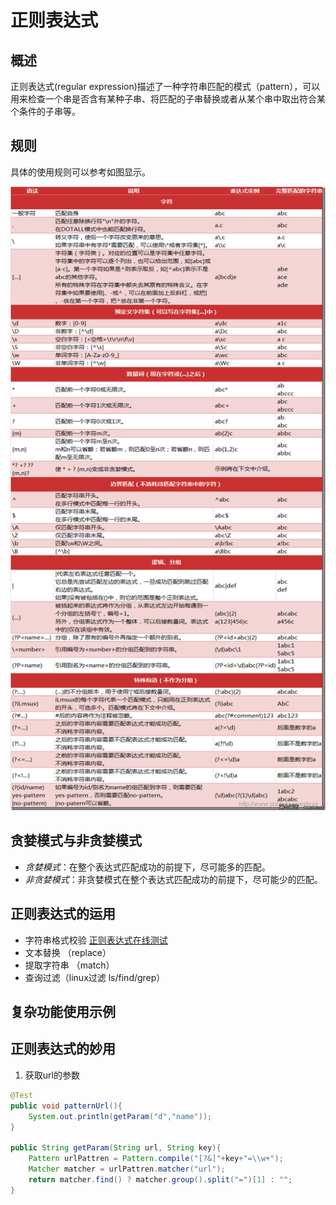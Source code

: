 # 正则表达式

## 概述
正则表达式(regular expression)描述了一种字符串匹配的模式（pattern），可以用来检查一个串是否含有某种子串、将匹配的子串替换或者从某个串中取出符合某个条件的子串等。

## 规则
具体的使用规则可以参考如图显示。

![正则表达式](正则表达式.png)



## 贪婪模式与非贪婪模式

* *贪婪模式*：在整个表达式匹配成功的前提下，尽可能多的匹配。
* *非贪婪模式*：非贪婪模式在整个表达式匹配成功的前提下，尽可能少的匹配。

## 正则表达式的运用

* 字符串格式校验 [正则表达式在线测试](https://c.runoob.com/front-end/854)
* 文本替换 （replace）
* 提取字符串 （match）
* 查询过滤（linux过滤 ls/find/grep）

## 复杂功能使用示例

## 正则表达式的妙用

1. 获取url的参数
```java
@Test
public void patternUrl(){
    System.out.println(getParam("d","name"));
}

public String getParam(String url, String key){
    Pattern urlPattren = Pattern.compile("[?&]"+key+"=\\w+");
    Matcher matcher = urlPattren.matcher("url");
    return matcher.find() ? matcher.group().split("=")[1] : "";
}
```